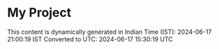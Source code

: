 # My Project

This content is dynamically generated in Indian Time (IST): 2024-06-17 21:00:19 IST
Converted to UTC: 2024-06-17 15:30:19 UTC
